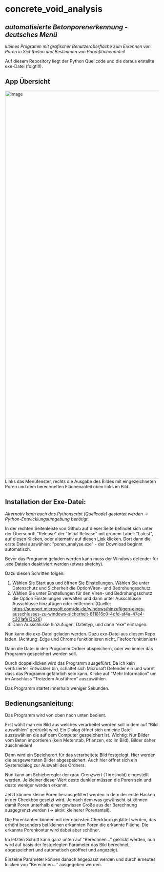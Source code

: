 # concrete_void_analysis
## *automatisierte Betonporenerkennung - deutsches Menü*

*kleines Programm mit grafischer Benutzeroberfläche zum Erkennen von Poren in Sichtbeton und Bestimmen von Porenflächenanteil*

Auf diesem Repository liegt der Python Quellcode und die daraus erstellte exe-Datei (folgt!!!).


## App Übersicht
<img width="1270" alt="image" src="https://github.com/JoKimmle/concrete_void_analysis/assets/64778275/d247551a-b481-4013-b0b4-1c967f9adf8e">
Links das Menüfenster, rechts die Ausgabe des Bildes mit eingezeichneten Poren und dem berechnetten Flächenanteil oben links im Bild.


## Installation der Exe-Datei:

*Alternativ kann auch das Pythonscript (Quellcode) gestartet werden -> Python-Entwicklungsumgebung benötigt.*

In der rechten Seitenleiste von Github auf dieser Seite befindet sich unter der Überschrift "Release" der "Initial Release" mit grünem Label: "Latest", auf diesen Klicken, oder alternativ auf diesen [Link](https://github.com/JoKimmle/concrete_void_analysis/releases/tag/v1.0.0) klicken.
Dort dann die erste Datei auswählen: "poren_analyse.exe" - der Download beginnt automatisch.


Bevor das Programm geladen werden kann muss der Windows defender für .exe Dateien deaktiviert werden (etwas sketchy).

Dazu diesen Schritten folgen:
1. Wählen Sie Start aus und öffnen Sie Einstellungen. Wählen Sie unter Datenschutz und Sicherheit die OptionViren- und Bedrohungsschutz.
2. Wählen Sie unter Einstellungen für den Viren- und Bedrohungsschutz die Option Einstellungen verwalten und dann unter Ausschlüsse Ausschlüsse hinzufügen oder entfernen.
(Quelle: https://support.microsoft.com/de-de/windows/hinzufügen-eines-ausschlusses-zu-windows-sicherheit-811816c0-4dfd-af4a-47e4-c301afe13b26)
3. Dann Ausschlüsse hinzufügen, Dateityp, und dann “exe” eintragen.

Nun kann die exe-Datei geladen werden. Dazu exe-Datei aus diesem Repo laden. (Achtung: Edge und Chrome funktionieren nicht, Firefox funktioniert)

Dann die Datei in den Programm Ordner abspeichern, oder wo immer das Programm gespeichert werden soll.

Durch doppelklicken wird das Programm ausgeführt. Da ich kein verifizierter Entwickler bin, schaltet sich Microsoft Defender ein und warnt dass das Programm gefährlich sein kann.
Klicke auf “Mehr Information” um im Anschluss “Trotzdem Ausführen” auszuwählen.

Das Programm startet innerhalb weniger Sekunden.


## Bedienungsanleitung:

Das Programm wird von oben nach unten bedient. 

Erst wählt man ein Bild aus welches verarbeitet werden soll in dem auf “Bild auswählen” gedrückt wird. Ein Dialog öffnet sich um eine Datei auszuwählen die auf dem Computer gespeichert ist.
Wichtig: Nur Bilder vom Beton importieren (kein Meterstab, Pflanzen, etc im Bild), Bilder daher zuschneiden!

Dann wird ein Speicherort für das verarbeitete Bild festgelegt. Hier werden die ausgewerteten Bilder abgespeichert. Auch hier öffnet sich ein Systemdialog zur Auswahl des Ordners.

Nun kann am Schieberegler der grau-Grenzwert (Threshold) eingestellt werden. Je kleiner dieser Wert desto dunkler müssen die Poren sein und desto weniger werden erkannt.

Jetzt können kleine Poren herausgefiltert werden in dem der erste Hacken in der Checkbox gesetzt wird. Je nach dem was gewünscht ist können damit Poren unterhalb einer gewissen Größe aus der Berechnung ausgegrenzt werden (-> aktiv: kleinerer Porenanteil).

Die Porenkanten können mit der nächsten Checkbox geglättet werden, das erhöht besonders bei kleinen erkannten Poren die erkannte Fläche. Die erkannte Porenkontur wird dabei aber schöner.

Im letzten Schritt kann ganz unten auf “Berechnen…” geklickt werden, nun wird auf basis der festgelegten Parameter das Bild berechnet, abgespeichert und automatisch geöffnet und angezeigt.

Einzelne Parameter können danach angepasst werden und durch erneutes klicken von “Berechnen…” ausgegeben werden.


